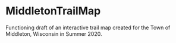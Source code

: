 # MiddletonTrailMap

Functioning draft of an interactive trail map created for the Town of Middleton, Wisconsin in Summer 2020.
